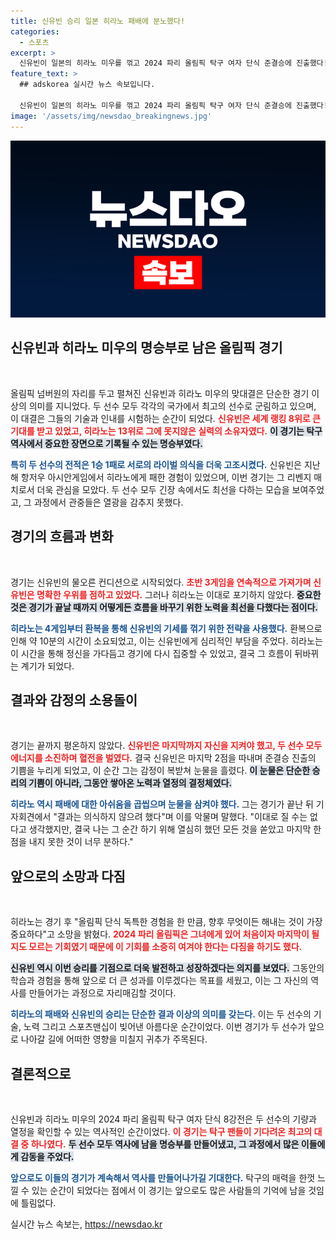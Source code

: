 ```yaml
---
title: 신유빈 승리 일본 히라노 패배에 분노했다!
categories:
  - 스포츠
excerpt: >
  신유빈이 일본의 히라노 미우를 꺾고 2024 파리 올림픽 탁구 여자 단식 준결승에 진출했다! 치열한 접전 속에 눈물을 흘린 두 선수의 감동적인 명승부, 그 이면의 전략과 심리전도 놓치지 마세요!
feature_text: >
  ## adskorea 실시간 뉴스 속보입니다.

  신유빈이 일본의 히라노 미우를 꺾고 2024 파리 올림픽 탁구 여자 단식 준결승에 진출했다! 치열한 접전 속에 눈물을 흘린 두 선수의 감동적인 명승부, 그 이면의 전략과 심리전도 놓치지 마세요!
image: '/assets/img/newsdao_breakingnews.jpg'
---
```


<p><img src="/assets/img/newsdao_breakingnews.jpg" alt="adskorea 속보" /></p>

<h2 data-ke-size="size26">신유빈과 히라노 미우의 명승부로 남은 올림픽 경기</h2>

<p data-ke-size="size16">&nbsp;</p> 

<p>올림픽 넘버원의 자리를 두고 펼쳐진 신유빈과 히라노 미우의 맞대결은 단순한 경기 이상의 의미를 지니었다. 두 선수 모두 각각의 국가에서 최고의 선수로 군림하고 있으며, 이 대결은 그들의 기술과 인내를 시험하는 순간이 되었다. <b><span style="color: #ee2323;">신유빈은 세계 랭킹 8위로 큰 기대를 받고 있었고, 히라노는 13위로 그에 못지않은 실력의 소유자였다.</span></b> <b><span style="background-color: #21538527;">이 경기는 탁구 역사에서 중요한 장면으로 기록될 수 있는 명승부였다.</span></b></p>

<p><b><span style="color: #1a5490;">특히 두 선수의 전적은 1승 1패로 서로의 라이벌 의식을 더욱 고조시켰다.</span></b> 신유빈은 지난해 항저우 아시안게임에서 히라노에게 패한 경험이 있었으며, 이번 경기는 그 리벤지 매치로서 더욱 관심을 모았다. 두 선수 모두 긴장 속에서도 최선을 다하는 모습을 보여주었고, 그 과정에서 관중들은 열광을 감추지 못했다. </p>

<h2 data-ke-size="size26">경기의 흐름과 변화</h2>

<p data-ke-size="size16">&nbsp;</p>

<p>경기는 신유빈의 물오른 컨디션으로 시작되었다. <b><span style="color: #ee2323;">초반 3게임을 연속적으로 가져가며 신유빈은 명확한 우위를 점하고 있었다.</span></b> 그러나 히라노는 이대로 포기하지 않았다. <b><span style="background-color: #21538527;">중요한 것은 경기가 끝날 때까지 어떻게든 흐름을 바꾸기 위한 노력을 최선을 다했다는 점이다.</span></b> </p>

<p><b><span style="color: #1a5490;">히라노는 4게임부터 환복을 통해 신유빈의 기세를 꺾기 위한 전략을 사용했다.</span></b> 환복으로 인해 약 10분의 시간이 소요되었고, 이는 신유빈에게 심리적인 부담을 주었다. 히라노는 이 시간을 통해 정신을 가다듬고 경기에 다시 집중할 수 있었고, 결국 그 흐름이 뒤바뀌는 계기가 되었다. </p>

<h2 data-ke-size="size26">결과와 감정의 소용돌이</h2>

<p data-ke-size="size16">&nbsp;</p>

<p>경기는 끝까지 평온하지 않았다. <b><span style="color: #ee2323;">신유빈은 마지막까지 자신을 지켜야 했고, 두 선수 모두 에너지를 소진하며 혈전을 벌였다.</span></b> 결국 신유빈은 마지막 2점을 따내며 준결승 진출의 기쁨을 누리게 되었고, 이 순간 그는 감정이 복받쳐 눈물을 흘렸다. <b><span style="background-color: #21538527;">이 눈물은 단순한 승리의 기쁨이 아니라, 그동안 쌓아온 노력과 열정의 결정체였다.</span></b></p>

<p><b><span style="color: #1a5490;">히라노 역시 패배에 대한 아쉬움을 곱씹으며 눈물을 삼켜야 했다.</span></b> 그는 경기가 끝난 뒤 기자회견에서 "결과는 의식하지 않으려 했다"며 이를 악물며 말했다. "이대로 질 수는 없다고 생각했지만, 결국 나는 그 순간 하기 위해 열심히 했던 모든 것을 쏟았고 마지막 한 점을 내지 못한 것이 너무 분하다." </p>

<h2 data-ke-size="size26">앞으로의 소망과 다짐</h2>

<p data-ke-size="size16">&nbsp;</p>

<p>히라노는 경기 후 "올림픽 단식 독특한 경험을 한 만큼, 향후 무엇이든 해내는 것이 가장 중요하다"고 소망을 밝혔다. <b><span style="color: #ee2323;">2024 파리 올림픽은 그녀에게 있어 처음이자 마지막이 될지도 모르는 기회였기 때문에 이 기회를 소중히 여겨야 한다는 다짐을 하기도 했다.</span></b> </p>

<p><b><span style="background-color: #21538527;">신유빈 역시 이번 승리를 기점으로 더욱 발전하고 성장하겠다는 의지를 보였다.</span></b> 그동안의 학습과 경험을 통해 앞으로 더 큰 성과를 이루겠다는 목표를 세웠고, 이는 그 자신의 역사를 만들어가는 과정으로 자리매김할 것이다.</p>

<p><b><span style="color: #1a5490;">히라노의 패배와 신유빈의 승리는 단순한 결과 이상의 의미를 갖는다.</span></b> 이는 두 선수의 기술, 노력 그리고 스포츠맨십이 빚어낸 아름다운 순간이었다. 이번 경기가 두 선수가 앞으로 나아갈 길에 어떠한 영향을 미칠지 귀추가 주목된다. </p>

<h2 data-ke-size="size26">결론적으로</h2>

<p data-ke-size="size16">&nbsp;</p>

<p>신유빈과 히라노 미우의 2024 파리 올림픽 탁구 여자 단식 8강전은 두 선수의 기량과 열정을 확인할 수 있는 역사적인 순간이었다. <b><span style="color: #ee2323;">이 경기는 탁구 팬들이 기다려온 최고의 대결 중 하나였다.</span></b> <b><span style="background-color: #21538527;">두 선수 모두 역사에 남을 명승부를 만들어냈고, 그 과정에서 많은 이들에게 감동을 주었다.</span></b></p>

<p><b><span style="color: #1a5490;">앞으로도 이들의 경기가 계속해서 역사를 만들어나가길 기대한다.</span></b> 탁구의 매력을 한껏 느낄 수 있는 순간이 되었다는 점에서 이 경기는 앞으로도 많은 사람들의 기억에 남을 것임에 틀림없다.</p>
실시간 뉴스 속보는, <a href="https://newsdao.kr" rel="dofollow">https://newsdao.kr</a>


